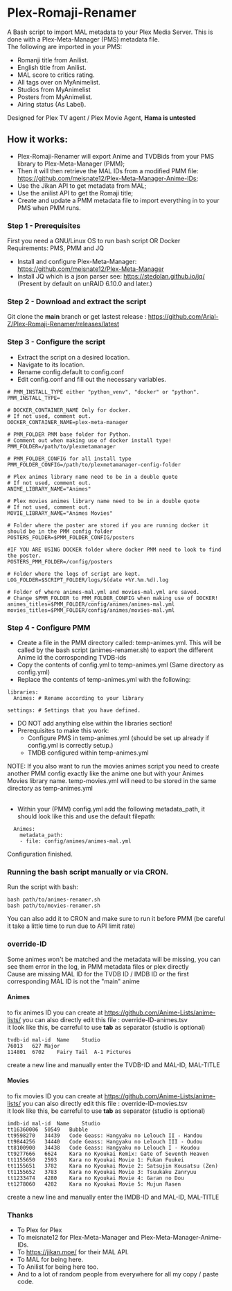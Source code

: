 # Plex-Romaji-Renamer

A Bash script to import MAL metadata to your Plex Media Server. This is done with a Plex-Meta-Manager (PMS) metadata file.<br/>
The following are imported in your PMS:
  - Romanji title from Anilist.
  - English title from Anilist.
  - MAL score to critics rating.
  - All tags over on MyAnimelist.
  - Studios from MyAnimelist
  - Posters from MyAnimelist.
  - Airing status (As Label).
  
Designed for Plex TV agent / Plex Movie Agent, <b>Hama is untested</b>
  
 ## How it works:
  - Plex-Romaji-Renamer will export Anime and TVDBids from your PMS library to Plex-Meta-Manager (PMM);
  - Then it will then retrieve the MAL IDs from a modified PMM file: https://github.com/meisnate12/Plex-Meta-Manager-Anime-IDs;
  - Use the Jikan API to get metadata from MAL;
  - Use the anilist API to get the Romaji title;
  - Create and update a PMM metadata file to import everything in to your PMS when PMM runs.

### Step 1 - Prerequisites
First you need a GNU/Linux OS to run bash script OR Docker<br/>
  Requirements: PMS, PMM and JQ<br/>
  - Install and configure Plex-Meta-Manager: https://github.com/meisnate12/Plex-Meta-Manager<br/> 
  - Install JQ which is a json parser see: https://stedolan.github.io/jq/ (Present by default on unRAID 6.10.0 and later.)<br/>

### Step 2 - Download and extract the script
Git clone the **main** branch or get lastest release : https://github.com/Arial-Z/Plex-Romaji-Renamer/releases/latest

### Step 3 - Configure the script
  - Extract the script on a desired location.<br/>
  - Navigate to its location.<br/>
  - Rename config.default to config.conf<br/>
  - Edit config.conf and fill out the necessary variables.<br/>
```
# PMM_INSTALL_TYPE either "python_venv", "docker" or "python".
PMM_INSTALL_TYPE=

# DOCKER_CONTAINER_NAME Only for docker.
# If not used, comment out.
DOCKER_CONTAINER_NAME=plex-meta-manager

# PMM_FOLDER PMM base folder for Python.
# Comment out when making use of docker install type!
PMM_FOLDER=/path/to/plexmetamanager

# PMM_FOLDER_CONFIG for all install type
PMM_FOLDER_CONFIG=/path/to/plexmetamanager-config-folder

# Plex animes library name need to be in a double quote
# If not used, comment out.
ANIME_LIBRARY_NAME="Animes"

# Plex movies animes library name need to be in a double quote
# If not used, comment out.
MOVIE_LIBRARY_NAME="Animes Movies"

# Folder where the poster are stored if you are running docker it should be in the PMM config folder
POSTERS_FOLDER=$PMM_FOLDER_CONFIG/posters

#IF YOU ARE USING DOCKER folder where docker PMM need to look to find the poster.
POSTERS_PMM_FOLDER=/config/posters

# Folder where the logs of script are kept.
LOG_FOLDER=$SCRIPT_FOLDER/logs/$(date +%Y.%m.%d).log

# Folder of where animes-mal.yml and movies-mal.yml are saved.
# Change $PMM_FOLDER to PMM_FOLDER_CONFIG when making use of DOCKER!
animes_titles=$PMM_FOLDER/config/animes/animes-mal.yml
movies_titles=$PMM_FOLDER/config/animes/movies-mal.yml
```

### Step 4 - Configure PMM 
  - Create a file in the PMM directory called: temp-animes.yml. This will be called by the bash script (animes-renamer.sh) to export the different Anime id the corrosponding TVDB-ids<br/>
  - Copy the contents of config.yml to temp-animes.yml (Same directory as config.yml)<br/>
  - Replace the contents of temp-animes.yml with the following:
```
libraries:
  Animes: # Rename according to your library

settings: # Settings that you have defined.
```
  - DO NOT add anything else within the libraries section!
  - Prerequisites to make this work:
    - Configure PMS in temp-animes.yml (should be set up already if config.yml is correctly setup.)<br/>
    - TMDB configured within temp-animes.yml<br/>

NOTE: If you also want to run the movies animes script you need to create another PMM config exactly like the anime one but with your Animes Movies library name. temp-movies.yml will need to be stored in the same directory as temp-animes.yml<br/>
<br/>
  - Within your (PMM) config.yml add the following metadata_path, it should look like this and use the default filepath:
```
  Animes:
    metadata_path:
    - file: config/animes/animes-mal.yml
```
Configuration finished.
### Running the bash script manually or via CRON.

Run the script with bash:<br/>
```
bash path/to/animes-renamer.sh
bash path/to/movies-renamer.sh
```
You can also add it to CRON and make sure to run it before PMM (be careful it take a little time to run due to API limit rate)

### override-ID
Some animes won't be matched and the metadata will be missing, you can see them error in the log, in PMM metadata files or plex directly<br/>
Cause are missing MAL ID for the TVDB ID / IMDB ID or the first corresponding MAL ID is not the "main" anime<br/>
#### Animes
to fix animes ID you can create at https://github.com/Anime-Lists/anime-lists/ you can also directly edit this file : override-ID-animes.tsv<br/>
it look like this, be carreful to use **tab** as separator (studio is optional)
```
tvdb-id	mal-id	Name	Studio
76013	627	Major	
114801	6702	Fairy Tail	A-1 Pictures
```
create a new line and manually enter the TVDB-ID and MAL-ID, MAL-TITLE<br/>
#### Movies
to fix movies ID you can create at https://github.com/Anime-Lists/anime-lists/ you can also directly edit this file : override-ID-movies.tsv<br/>
it look like this, be carreful to use **tab** as separator (studio is optional)
```
imdb-id	mal-id	Name	Studio
tt16360006	50549	Bubble
tt9598270	34439	Code Geass: Hangyaku no Lelouch II - Handou
tt9844256	34440	Code Geass: Hangyaku no Lelouch III - Oudou
tt8100900	34438	Code Geass: Hangyaku no Lelouch I - Koudou
tt9277666	6624	Kara no Kyoukai Remix: Gate of Seventh Heaven
tt1155650	2593	Kara no Kyoukai Movie 1: Fukan Fuukei
tt1155651	3782	Kara no Kyoukai Movie 2: Satsujin Kousatsu (Zen)
tt1155652	3783	Kara no Kyoukai Movie 3: Tsuukaku Zanryuu
tt1233474	4280	Kara no Kyoukai Movie 4: Garan no Dou
tt1278060	4282	Kara no Kyoukai Movie 5: Mujun Rasen
```
create a new line and manually enter the IMDB-ID and MAL-ID, MAL-TITLE

### Thanks
  - To Plex for Plex
  - To meisnate12 for Plex-Meta-Manager and Plex-Meta-Manager-Anime-IDs.
  - To https://jikan.moe/ for their MAL API.
  - To MAL for being here.
  - To Anilist for being here too.
  - And to a lot of random people from everywhere for all my copy / paste code.

